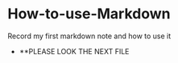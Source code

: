 # How-to-use-Markdown
Record my first markdown note and how to use it
- **PLEASE LOOK THE NEXT FILE
